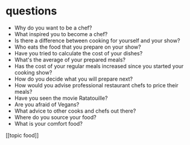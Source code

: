 # questions
- Why do you want to be a chef?
- What inspired you to become a chef?
- Is there a difference between cooking for yourself and your show?
- Who eats the food that you prepare on your show?
- Have you tried to calculate the cost of your dishes?
- What's the average of your prepared meals?
- Has the cost of your regular meals increased since you started your cooking show?
- How do you decide what you will prepare next?
- How would you advise professional restaurant chefs to price their meals?
- Have you seen the movie Ratatouille?
- Are you afraid of Vegans?
- What advice  to other cooks and chefs out there?
- Where do you source your food?
- What is your comfort food?


[[topic food]]